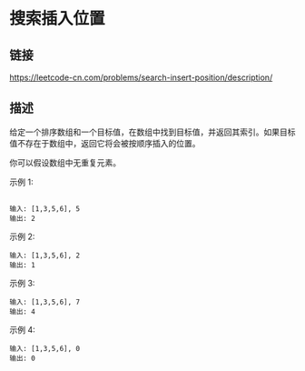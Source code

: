 # 搜索插入位置

## 链接
https://leetcode-cn.com/problems/search-insert-position/description/

## 描述

给定一个排序数组和一个目标值，在数组中找到目标值，并返回其索引。如果目标值不存在于数组中，返回它将会被按顺序插入的位置。  
  
你可以假设数组中无重复元素。  

示例 1:
```text

输入: [1,3,5,6], 5
输出: 2
```
示例 2:
```text
输入: [1,3,5,6], 2
输出: 1
```
示例 3:
```text
输入: [1,3,5,6], 7
输出: 4
```
示例 4:
```text
输入: [1,3,5,6], 0
输出: 0
```